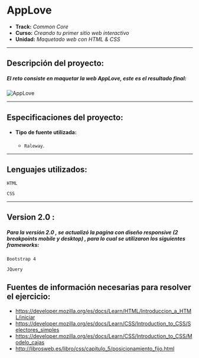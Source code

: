 # AppLove

* **Track:** _Common Core_
* **Curso:** _Creando tu primer sitio web interactivo_
* **Unidad:** _Maquetado web con HTML & CSS_

***
## Descripción del proyecto:

##### El reto consiste en maquetar la web **AppLove**, este es el resultado final:

![AppLove](https://fotos.subefotos.com/1edc0aab51f1d624da4a24ab86129d87o.png)
***
## Especificaciones del proyecto:
* #### Tipo de fuente utilizada:
  *  `Raleway`.
***   
## Lenguajes utilizados:

~~~
HTML
~~~

~~~
CSS
~~~
***
## Version 2.0 :
##### Para la versión 2.0 , se actualizó la pagina con diseño responsive (2 breakpoints mobile y desktop) , para lo cual se utilizaron los siguientes frameworks:
~~~
Bootstrap 4
~~~
~~~
JQuery
~~~

## Fuentes de información necesarias para resolver el ejercicio:
* https://developer.mozilla.org/es/docs/Learn/HTML/Introduccion_a_HTML/iniciar
* https://developer.mozilla.org/es/docs/Learn/CSS/Introduction_to_CSS/Selectores_simples
* https://developer.mozilla.org/es/docs/Learn/CSS/Introduction_to_CSS/Modelo_cajas
* http://librosweb.es/libro/css/capitulo_5/posicionamiento_fijo.html
